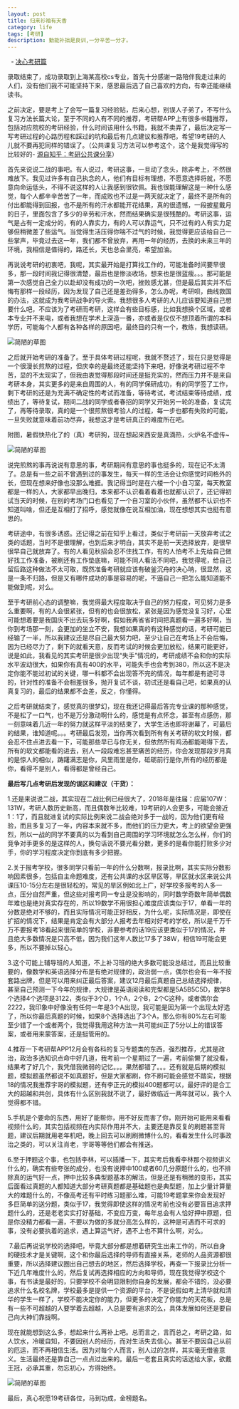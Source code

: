 ```yaml
---
layout: post
title: 归来衫袖有天香
category: life
tags: [考研]
description: 勤能补拙是良训,一分辛苦一分才。
---
```



   - [决心考研篇](http://yangtian.github.io/life/2017/12/25/important-expperiences/)
    

录取结束了，成功录取到上海某高校cs专业，首先十分感谢一路陪伴我走过来的人们，没有他们我不可能坚持下来，感恩最后选了自己喜欢的方向，有幸还能继续读书。
   

之前决定，要是考上了会写一篇复习经验贴，后来心想，别误人子弟了，不写什么复习方法长篇大论，至于不同的人有不同的推荐，考研帮APP上有很多书籍推荐，包括对应院校的考研经验，什么时间该用什么书籍，我就不卖弄了，最后决定写一写考研过程的心路历程和踩过的坑和最后有几点建议和推荐吧，希望19考研的人儿就不要再犯同样的错误了。（公共课复习方法可以参考这个，这个是我觉得写的比较好的- [源自知乎：考研公共课分享](https://zhuanlan.zhihu.com/p/33780631)）


首先来说说二战的事吧。有人说过，考研这事，一旦动了念头，除非考上，不然很难放下。我见过许多有自己执念的人，他们有目标有理想，不愿意选择将就，不愿意向命运低头，不得不说这样的人让我感到很钦佩。我也很能理解这是一种什么感觉，每个人都辛辛苦苦了一年，而成败也不过是一两天就决定了，最终不是所有的付出都能得到回报，也不是所有的汗水都能开花结果，真的很遗憾，一段披星戴月的日子，里面包含了多少的辛劳和汗水，然而结果确实是很残酷的。考研这事，运气是占有一定成分的，有的人靠实力，有的人可以靠运气，只不过有的人有实力足够但稍微差了些运气。当觉得生活压得你喘不过气的时候，我觉得更应该给自己一些掌声，毕竟过去这一年，我们都不曾放弃，再用一年的经历，去换的未来三年的环境，我相信是值得的，路还长，天也总会里亮，希望加油。


再说说考研的初衷吧，我呢，其实最开始是打算找工作的，可能准备时间要早很多，那一段时间我记得很清楚，最后也是惨淡收场，想来也是很蓝瘦。。。那可能是第一次感觉自己全力以赴却没有成功的一次吧，挫败感尤甚，但是最后其实并不后悔有那样一段经历，因为发现了自己还是差劲得多，怎么办呢，考研呗，曲线救国的办法，这就成为我考研战争的导火索。我想很多人考研的人儿应该要知道自己想要什么吧，不应该为了考研而考研，这样会有些目标感，比如我想换个区域，或者本专业并不来电，或者我想在学术上深造一番，亦或者是仅仅不想顶着所谓的本科学历，可能每个人都有各种各样的原因吧，最终目的只有一个，教练，我想读研。
   
  
 ![简陋的草图](https://github.com/Yangtiancoder/Yangtiancoder.github.io/blob/master/assets/images/timg.jpg?raw=true)
  
   
之后就开始考研的准备了。至于具体考研过程呢，我就不赘述了，现在只是觉得是一个很漫长煎熬的过程，但庆幸的是最终还能坚持下来吧，好像说考研过程不辛苦，显的不太现实了，但我由衷觉得那段时间还是挺充实的，然而压力并不是来自考研本身，其实更多的是来自周围的人，有的同学保研成功，有的同学签了工作，剩下考研的还是为充满不确定性的考试而准备，等待考试，考试结束等待成绩，成绩出了，等待复试，期间二战的同学或者春招的同学又开始另一轮的准备，复试完了，再等待录取，真的是一个很煎熬很考验人的过程，每一步也都有失败的可能，一旦失败就意味着前功尽弃，我想这才是考研真正的难度所在吧。
   
   
附图，暑假快热化了的（真）考研狗，现在想起来西安是真滴热，火炉名不虚传~

![简陋的草图](https://github.com/Yangtiancoder/Yangtiancoder.github.io/blob/master/assets/images/IMG_20170720_112410.jpg?raw=true)
   
   
说完煎熬的事再说说有意思的事，考研期间有意思的事也挺多的，现在记不太清了。总是有一些之前不曾遇到过的事发生，每天一样的生活会让你感觉时间格外的长，但现在想来好像也没那么难捱。我记得当时是在六楼一个小自习室，每天教室都是一样的人，大家都早出晚归，本来都不认识看着看着也就都认识了，还记得初试当天的时候，在别的考场门口也看见了一个自习室的小伙伴，虽然都不认识也不知道叫啥，但还是互相打了招呼，感觉就像在说互相加油，现在想想其实也挺有意思的。
   

考研途中，有很多诱惑。还记得之前在知乎上看过，类似于考研前一天放弃考试之类的话题，当时不是很理解，也到后来才明白，其实不是前一天选择放弃，是很早很早自己就放弃了。有的人看见秋招会忍不住找工作，有的人怕考不上先给自己做好找工作准备，被刷还有工作垫底嘛，可能不同人看法不同吧，我觉得呢，给自己留后路这种做法不太可取，既然准备考研就应该有破釜沉舟的决心呐，很显然，这是一条不归路，但是又有哪件成功的事是容易的呢，不逼自己一把怎么能知道能不能做到呢，对么。
  
  
至于考研前心态的调整嘛，我觉得最大程度取决于自己的努力程度，可见努力是多么重要啊，有的人会很紧张，但有的也会很放松，紧张是因为感觉没复习好，心里可能想着要是我国庆不出去玩多好啊，假如我再省省时间把真题看一遍多好啊，当你到考场那一刻，会更加的坐立不安，我想如果真的有这种感觉的话，考研可能已经输了一半，所以我建议还是尽自己最大努力吧，至少让自己在考场上不会后悔，因为已经尽力了，剩下的就看天意，反而考试的时候会更加放松，结果可能更好，说是如此，我看见的其实考研是很少出现“失手”情况的，考研成绩不会和你的实际水平波动很大，如果你有真有400的水平，可能失手也会考到380，所以这不是决定你能不能过初试的关键，哪一科都不会出现答不完的情况，每年都是有迹可寻的，针对性的准备不会相差很多，抛开复试不谈，初试还是看自己吧，如果真的认真复习的，最后的结果都不会差，反之，你懂得。
  
   
之后考研就结束了，感觉真的很梦幻，现在我还记得最后答完专业课的那种感觉，不是松了一口气，也不是万分激动啊什么的，感觉是有点怀念，甚至有点感伤，那一刻意味着几近一年的努力就这样平淡的结束了，大学生活也即将谢幕了，可最后的结果，谁知道呢。。。考研最后发现，当你再次看到所有有关考研的软文时候，都会忍不住点进去看一下，可能那些早已与你无关，但依然所有鸡汤都能喝得下去，所有的软文都能看的进去，别人一段段难忘甚至痛苦的经历，你会发现那段岁月真的是惊人的相似，踌躇满志是你，风里雨里是你，砥砺前行是你,所有的经历都是你，看得不是别人，看得都是曾经自己。 



**最后写几点考研后发现的误区和建议（干货）：**


  1.还是来说说二战，其实现在二战比例已经很大了，2018年是往届：应届107W：131W，考研人数历史新高，而且偶数年比较难，19考研的人会更多，可能会接近1：1了，而且就进复试的实际比例来说二战会绝对多于一战的，因为他们更有经验，而且多复习了一年，内容本来就不多，而他们的压力更大，考上的欲望会更强烈，所以一战的同学不要真的以为看到自己周围的学习环境就怎么怎么样，你们的竞争对手更多的是这样的人，换句话说不要光看分数，更多的是看你能打败多少对手，你的学习程度决定你到底有多少把握。
  
  2.关于报考学校，很多同学只看前一年的什么分数啊，报录比啊，其实实际分数影响因素很多，包括自主命题难度，还有公共课的水区旱区等，旱区就水区来说公共课压10-15分左右是很轻松的，常见的旱区例如北上广，好学校多报考的人多一点，压分自然严重，但这些对报考同一专业是没影响的，同时数学奇数年简单偶数年难也是绝对真实存在的，所以19数学不用很担心难度应该类似于17，单看一年的分数是绝对不够的，而且实际情况可能正好相反，为什么呢，实际情况是，即使在扩招的情况下，结果是肯定会有大部分人报考去年相对好考的学校，所以是千万千万不要报考18看起来很简单的学校，非要参考的话19应该更类似于17的情况，并且绝大多数情况是只高不低，因为我们这年人数比17多了38W，相信19可能会更多，所以不要掉以轻心。
 
  3.这个可能上辅导班的人知道，不上补习班的绝大多数可能没总结过，而且比较重要的，像数学和英语选择分布是有绝对规律的，政治弱一点，偶尔也会有一年不按套路出牌，但是可以用来纠正最后答案，建议12月最后真题自己总结选择规律，甚至自己预测一下今年的规律，大规律是英语阅读和完型都是5A5B5C5D，数学8个选择4个选项是3122，类似于3个D，1个A，2个B，2个C这种，或者偶尔会2222，我印象中好像没有任何一年是3个A出现，我可能是因为第一个出现太好选了，所以你最后真题的时候，如果8个选择选出了3个A，那么你有80%左右可能至少错了一个或者两个，我觉得我用这种方法一共可能纠正了5分以上的错误答案，或者用来蒙答案，还是挺管用的。
  
  4.推荐一下考研帮APP12月会有各科的复习专题类的东西，强烈推荐，尤其是政治，政治多选知识点命中好几道，我考前一个星期过了一遍，考前偷懒了就没看，结果考了好几个，我凭借我微弱的记忆。。。果然都错了。。。还有就是后期的模拟题，模拟题虽然都说不如真题好，但是大家都刷，你不刷可能会感觉不踏实，根据18的情况我推荐宇哥的模拟题，还有李正元的模拟400题都可以，最好评的是合工大的超越和共创，具体有什么区别我就不说了，最好做临近一两年就可以，我个人觉得都不错。
  
  5.手机是个要命的东西，用好了能帮你，用不好反而害了你，刚开始可能用来看看视频什么的，其实包括视频在内实际作用并不大，主要还是靠反复的刷题甚至背题，建议后期就用老年机吧，晚上回去可以刷刷微博什么的，看看发生什么时事政治之类的，可以关注肖老，宇哥等等他们都会有推送。
  
  6.至于押题这个事，也包括李林，可以插播一下，其实考后我看李林那个视频讲义什么的，确实有些夸张的成分，也没有说押中100或者60几分原题什么的，也不排除真的运气好一点，押中比较多典型题基本的解法，但是还是有稍微的变形，其实后面看过真题的人都知道大部分考研真题都是基础题也是典型题，加上少量计算量大的难题什么的，不像高考还有平时练习题那么难，可能19考题拿来你会发现好多巨简单的送分题，类似于17，我觉得即使这样的情况考前也没有必要盲目追求押题什么的，还是老老实实打好基础，不变应万变，每年总会有人恰好押中原题，但是你没精力都看一遍，不要以为做的多就分高怎么样的，这种是可遇而不可求的事，没有必要执着的追求，遇上算运气好，遇不上也不算什么啊，对么。
  
  7.最后再说说学校的选择吧，毕竟大部分都是想着研究生出来工作的，所以自身的硬技术才是关键啊，这个和你最后选择的导师有直接关系，老师的人品资源都很重要，所以选择建议圈出自己想去的地区，然后选择学校，再查一下报录比分析一下近几年难度什么的，然后复试再选择相应的方向和导师，现在我觉得学校这个事，有书读是最好的，只要学校不会明显限制你自身的发展，都会不错的，没必要追求什么名校名牌，学校最多是提供一个资源的平台，不是说假如考上清华就和清华的学生一样了，学校不能决定你的能力，但更多的决定了你能力的天花板，总是有一些不可超越的人要学着去超越，人总是要有追求的么，具体发展如何还是要自己向大神们靠拢啊。


现在就能想到这么多，想起来什么再补上吧。总而言之，言而总之，考研之路，如人饮水，冷暖自知，不要因别人的经历，而对生活失去信心。甚至不要因自己从前的厄运，而不再相信生活。因为对每个人而言，别人过的怎样，其实毫无借鉴意义。生活最终还是靠自己一点点过出来的。最后一老套且真实的话送给大家，欲戴王冠，必承其重，勿忘初心，方得始终。


![简陋的草图](https://github.com/Yangtiancoder/Yangtiancoder.github.io/blob/master/assets/images/1523350653664.jpeg?raw=true)
  
  
最后，真心祝愿19考研各位，马到功成，金榜题名。
  
  
